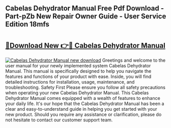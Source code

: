 ## Cabelas Dehydrator Manual Free Pdf Download - Part-pZb New Repair Owner Guide - User Service Edition 18mfs

# <h2><a href="http://bc41251.oget.top/?id=Cabelas+Dehydrator+Manual">🔗Download New 👉🔴 Cabelas Dehydrator Manual</a></h2>

[![Cabelas Dehydrator Manual new download](https://i.imgur.com/5g1atiW.png)](http://bc41251.oget.top/?id=Cabelas+Dehydrator+Manual)
Greetings and welcome to the user manual for your newly implemented system Cabelas Dehydrator Manual. This manual is specifically designed to help you navigate the features and functions of your product with ease. Inside, you will find detailed instructions for installation, usage, maintenance, and troubleshooting. Safety First Please ensure you follow all safety precautions when operating your new Cabelas Dehydrator Manual. This Cabelas Dehydrator Manual comes equipped with a wealth of features to enhance your daily life. It's our hope that the Cabelas Dehydrator Manual has been a clear and easy-to-understand guide in helping you get started with your new product. Should you require any assistance or clarification, please do not hesitate to contact our customer support team.
